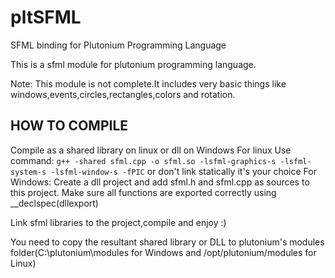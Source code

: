 # pltSFML
SFML binding for Plutonium Programming Language

This is a sfml module for plutonium programming language.

Note: This module is not complete.It includes very basic things like windows,events,circles,rectangles,colors and rotation.

HOW TO COMPILE
-----------------
 Compile as a shared library on linux or dll on Windows
 For linux Use command: 
   ```g++ -shared sfml.cpp -o sfml.so -lsfml-graphics-s -lsfml-system-s -lsfml-window-s -fPIC```
   or don't link statically it's your choice
 For Windows:
   Create a dll project and add sfml.h and sfml.cpp as sources to this project. Make sure all functions are exported
   correctly using __declspec(dllexport)
   
   Link sfml libraries to the project,compile and enjoy :)
   
   
 You need to copy the resultant shared library or DLL to plutonium's modules folder(C:\plutonium\modules for Windows
  and /opt/plutonium/modules for Linux)
 
